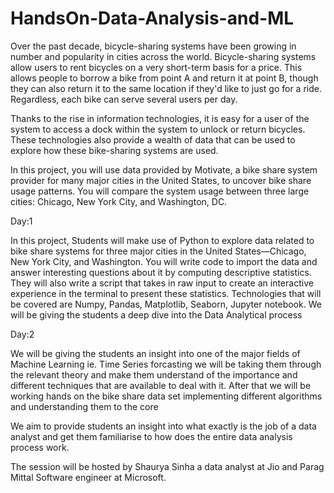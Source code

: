 # HandsOn-Data-Analysis-and-ML

Over the past decade, bicycle-sharing systems have been growing in number and popularity in cities across the world. Bicycle-sharing systems allow users to rent bicycles on a very short-term basis for a price. This allows people to borrow a bike from point A and return it at point B, though they can also return it to the same location if they'd like to just go for a ride. Regardless, each bike can serve several users per day.

Thanks to the rise in information technologies, it is easy for a user of the system to access a dock within the system to unlock or return bicycles. These technologies also provide a wealth of data that can be used to explore how these bike-sharing systems are used.

In this project, you will use data provided by Motivate, a bike share system provider for many major cities in the United States, to uncover bike share usage patterns. You will compare the system usage between three large cities: Chicago, New York City, and Washington, DC.


Day:1

In this project, Students will make use of Python to explore data related to bike share systems for three major cities in the United States—Chicago, New York City, and Washington. You will write code to import the data and answer interesting questions about it by computing descriptive statistics. They will also write a script that takes in raw input to create an interactive experience in the terminal to present these statistics. Technologies that will be covered are Numpy, Pandas, Matplotlib, Seaborn, Jupyter notebook. We will be giving the students a deep dive into the Data Analytical process


Day:2

We will be giving the students an insight into one of the major fields of Machine Learning ie. Time Series forcasting we will be taking them through the relevant theory and make them understand of the importance and different techniques that are available to deal with it. After that we will be working hands on the bike share data set implementing different algorithms and understanding them to the core



We aim to provide students an insight into what exactly is the job of a data analyst and get them familiarise to how does the entire data analysis process work.

The session will be hosted by Shaurya Sinha a data analyst at Jio and Parag Mittal Software engineer at Microsoft.
